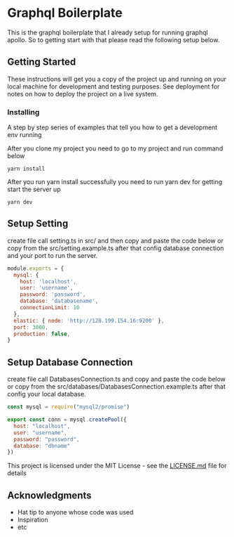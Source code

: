 # Graphql Boilerplate

This is the graphql boilerplate that I already setup for running graphql apollo. So to getting start with that please read the following setup below.

## Getting Started

These instructions will get you a copy of the project up and running on your local machine for development and testing purposes. See deployment for notes on how to deploy the project on a live system.

### Installing

A step by step series of examples that tell you how to get a development env running

After you clone my project you need to go to my project and run command below

```
yarn install
```

After you run yarn install successfully you need to run yarn dev for getting start the server up

```
yarn dev
```

## Setup Setting
create file call setting.ts in src/ and then copy and paste the code below or copy from the src/setting.example.ts
after that config database connection and your port to run the server.

```js
module.exports = {
  mysql: {
    host: 'localhost',
    user: 'username',
    password: 'password',
    database: 'databasename',
    connectionLimit: 10
  },
  elastic: { node: 'http://128.199.154.16:9200' },
  port: 3000,
  production: false,
}
```

## Setup Database Connection

create file call DatabasesConnection.ts and copy and paste the code below or copy from the src/databases/DatabasesConnection.example.ts
after that config your local database.

```js
const mysql = require("mysql2/promise")

export const conn = mysql.createPool({
  host: "localhost",
  user: "username",
  password: "password",
  database: "dbname"
})

```

This project is licensed under the MIT License - see the [LICENSE.md](LICENSE.md) file for details

## Acknowledgments

* Hat tip to anyone whose code was used
* Inspiration
* etc
